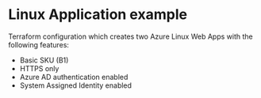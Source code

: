 # Linux Application example

Terraform configuration which creates two Azure Linux Web Apps with the following features:

- Basic SKU (B1)
- HTTPS only
- Azure AD authentication enabled
- System Assigned Identity enabled
